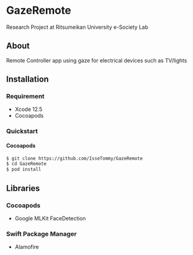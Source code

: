 # GazeRemote
Research Project at Ritsumeikan University e-Society Lab
## About
Remote Controller app using gaze for electrical devices such as TV/lights

## Installation 
### Requirement
- Xcode 12.5
- Cocoapods

### Quickstart
#### Cocoapods
```bash
$ git clone https://github.com/IsseTommy/GazeRemote
$ cd GazeRemote
$ pod install
```

## Libraries
### Cocoapods
- Google MLKit FaceDetection

### Swift Package Manager
- Alamofire
